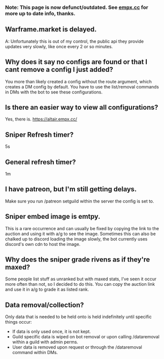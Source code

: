 ### Note: This page is now defunct/outdated. See [empx.cc](https://empx.cc) for more up to date info, thanks.
## Warframe.market is delayed.
A: Unfortunately this is out of my control, the public api they provide updates very slowly, like once every 2 or so minutes.

## Why does it say no configs are found or that I cant remove a config I just added?
You more than likely created a config without the route argument, which creates a DM config by default. You have to use the list/removal commands in DMs with the bot to see these configurations.

## Is there an easier way to view all configurations?
Yes, there is. https://altair.empx.cc/ 

## Sniper Refresh timer?
5s

## General refresh timer?
1m

## I have patreon, but I'm still getting delays.
Make sure you run /patreon setguild within the server the config is set to.

## Sniper embed image is emtpy.
This is a rare occurrence and can usually be fixed by copying the link to the auction and using it with a/g to see the image. Sometimes this can also be chalked up to discord loading the image slowly, the bot currently uses discord's own cdn to host the image.

## Why does the sniper grade rivens as if they're maxed?
Some people list stuff as unranked but with maxed stats, I've seen it occur more often than not, so I decided to do this. You can copy the auction link and use it in a/g to grade it as listed rank.

## Data removal/collection?
Only data that is needed to be held onto is held indefinitely until specific things occur:
- If data is only used once, it is not kept.
- Guild specific data is wiped on bot removal or upon calling /dataremoval within a guild with admin perms.
- User data is removed upon request or through the /dataremoval command within DMs.
